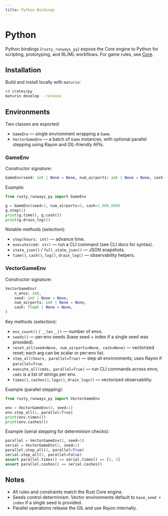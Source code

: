 ```yaml
---
title: Python Bindings
---
```


# Python

Python bindings (`rusty_runways_py`) expose the Core engine to Python for scripting, prototyping, and RL/ML workflows. For game rules, see [Core](../core/index.md).

## Installation

Build and install locally with `maturin`:

```bash
cd crates/py
maturin develop --release
```

## Environments

Two classes are exported:

- `GameEnv` — single environment wrapping a `Game`.
- `VectorGameEnv` — a batch of `Game` instances, with optional parallel stepping using Rayon and GIL‑friendly APIs.

### GameEnv

Constructor signature:

```python
GameEnv(seed: int | None = None, num_airports: int | None = None, cash: float | None = None)
```

Example:

```python
from rusty_runways_py import GameEnv

g = GameEnv(seed=1, num_airports=5, cash=1_000_000)
g.step(1)
print(g.time(), g.cash())
print(g.drain_log())
```

Notable methods (selection):

- `step(hours: int)` — advance time.
- `execute(cmd: str)` — run a CLI command (see CLI docs for syntax).
- `state_json()` / `full_state_json()` — JSON snapshots.
- `time()`, `cash()`, `log()`, `drain_log()` — observability helpers.

### VectorGameEnv

Constructor signature:

```python
VectorGameEnv(
    n_envs: int,
    seed: int | None = None,
    num_airports: int | None = None,
    cash: float | None = None,
)
```

Key methods (selection):

- `env_count()` / `__len__()` — number of envs.
- `seeds()` — per‑env seeds (base seed + index if a single seed was provided).
- `reset_all(seed=None, num_airports=None, cash=None)` — vectorized reset; each arg can be scalar or per‑env list.
- `step_all(hours, parallel=True)` — step all environments; uses Rayon if `parallel=True`.
- `execute_all(cmds, parallel=True)` — run CLI commands across envs; `cmds` is a list of strings per env.
- `times()`, `cashes()`, `logs()`, `drain_logs()` — vectorized observability.

Example (parallel stepping):

```python
from rusty_runways_py import VectorGameEnv

env = VectorGameEnv(4, seed=1)
env.step_all(1, parallel=True)
print(env.times())
print(env.cashes())
```

Example (serial stepping for determinism checks):

```python
parallel = VectorGameEnv(2, seed=1)
serial = VectorGameEnv(2, seed=1)
parallel.step_all(3, parallel=True)
serial.step_all(3, parallel=False)
assert parallel.times() == serial.times() == [3, 3]
assert parallel.cashes() == serial.cashes()
```

## Notes

- All rules and constraints match the Rust Core engine.
- Seeds control determinism. Vector environments default to `base_seed + index` if a single seed is provided.
- Parallel operations release the GIL and use Rayon internally.

